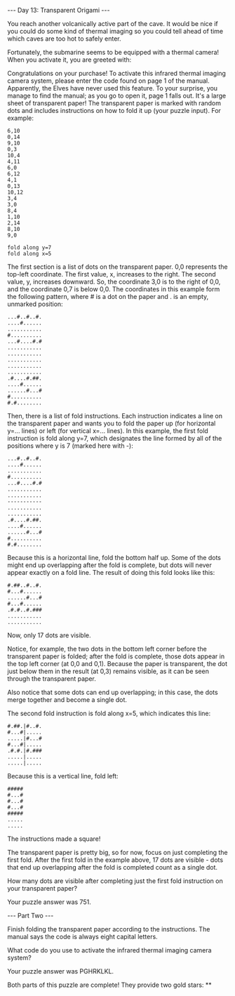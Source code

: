 --- Day 13: Transparent Origami ---

You reach another volcanically active part of the cave. It would be nice if you
could do some kind of thermal imaging so you could tell ahead of time which
caves are too hot to safely enter.

Fortunately, the submarine seems to be equipped with a thermal camera! When you
activate it, you are greeted with:

Congratulations on your purchase! To activate this infrared thermal imaging
camera system, please enter the code found on page 1 of the manual. Apparently,
the Elves have never used this feature. To your surprise, you manage to find the
manual; as you go to open it, page 1 falls out. It's a large sheet of
transparent paper! The transparent paper is marked with random dots and includes
instructions on how to fold it up (your puzzle input). For example:

    6,10
    0,14
    9,10
    0,3
    10,4
    4,11
    6,0
    6,12
    4,1
    0,13
    10,12
    3,4
    3,0
    8,4
    1,10
    2,14
    8,10
    9,0

    fold along y=7
    fold along x=5

The first section is a list of dots on the transparent paper. 0,0 represents the
top-left coordinate. The first value, x, increases to the right. The second
value, y, increases downward. So, the coordinate 3,0 is to the right of 0,0, and
the coordinate 0,7 is below 0,0. The coordinates in this example form the
following pattern, where # is a dot on the paper and . is an empty, unmarked
position:

    ...#..#..#.
    ....#......
    ...........
    #..........
    ...#....#.#
    ...........
    ...........
    ...........
    ...........
    ...........
    .#....#.##.
    ....#......
    ......#...#
    #..........
    #.#........

Then, there is a list of fold instructions. Each instruction indicates a line on
the transparent paper and wants you to fold the paper up (for horizontal y=...
lines) or left (for vertical x=... lines). In this example, the first fold
instruction is fold along y=7, which designates the line formed by all of the
positions where y is 7 (marked here with -):

    ...#..#..#.
    ....#......
    ...........
    #..........
    ...#....#.#
    ...........
    ...........
    -----------
    ...........
    ...........
    .#....#.##.
    ....#......
    ......#...#
    #..........
    #.#........

Because this is a horizontal line, fold the bottom half up. Some of the dots
might end up overlapping after the fold is complete, but dots will never appear
exactly on a fold line. The result of doing this fold looks like this:

    #.##..#..#.
    #...#......
    ......#...#
    #...#......
    .#.#..#.###
    ...........
    ...........

Now, only 17 dots are visible.

Notice, for example, the two dots in the bottom left corner before the
transparent paper is folded; after the fold is complete, those dots appear in
the top left corner (at 0,0 and 0,1). Because the paper is transparent, the dot
just below them in the result (at 0,3) remains visible, as it can be seen
through the transparent paper.

Also notice that some dots can end up overlapping; in this case, the dots merge
together and become a single dot.

The second fold instruction is fold along x=5, which indicates this line:

    #.##.|#..#.
    #...#|.....
    .....|#...#
    #...#|.....
    .#.#.|#.###
    .....|.....
    .....|.....

Because this is a vertical line, fold left:

    #####
    #...#
    #...#
    #...#
    #####
    .....
    .....

The instructions made a square!

The transparent paper is pretty big, so for now, focus on just completing the
first fold. After the first fold in the example above, 17 dots are visible -
dots that end up overlapping after the fold is completed count as a single dot.

How many dots are visible after completing just the first fold instruction on
your transparent paper?

Your puzzle answer was 751.

--- Part Two ---

Finish folding the transparent paper according to the instructions. The manual
says the code is always eight capital letters.

What code do you use to activate the infrared thermal imaging camera system?

Your puzzle answer was PGHRKLKL.

Both parts of this puzzle are complete! They provide two gold stars: **
